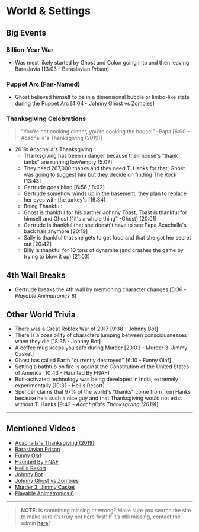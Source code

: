 # World & Settings


## Big Events

### Billion-Year War
- Was most likely started by Ghost and Colon going into and then leaving Baraslavia [13:03 - Baraslavian Prison]

### Puppet Arc \(Fan-Named)
- Ghost believed himself to be in a dimensional bubble or limbo-like state during the Puppet Arc [4:04 - Johnny Ghost vs Zombies]

### Thanksgiving Celebrations
> "You're not cooking dinner, you're cooking the house!" -Papa [6:00 - Acachalla's Thanksgiving (2019)]
- 2019: Acachalla's Thanksgiving
  - Thanksgiving has been in danger because their house's "thank tanks" are running low/empty \[5:07]
   - They need 267,000 thanks and they need T. Hanks for that; Ghost was going to suggest him but they decide on finding The Rock \[13:43]
  - Gertrude goes blind \[6:56 / 8:02]
   - Gertrude somehow winds up in the basement; they plan to replace her eyes with the turkey's [16:34]
  - Being Thankful:
   - Ghost is thankful for his partner Johnny Toast, Toast is thankful for himself and Ghost \("it's a whole thing" -Ghost) \[20:01]
   - Gertrude is thankful that she doesn't have to see Papa Acachalla's back hair anymore \[20:19]
   - Sally is thankful that she gets to get food and that she got her secret out [20:42]
   - Billy is thankful for 10 tons of dynamite \(and crashes the game by trying to blow it up) \[21:03]

## 4th Wall Breaks
- Gertrude breaks the 4th wall by mentioning character changes [5:36 - *Playable Animatronics 8*]

## Other World Trivia
- There was a Great Roblox War of 2017 [9:38 - Johnny Bot]
- There is a possibility of characters jumping between consciousnesses when they die [18:35 - Johnny Bot]
- A coffee mug keeps you safe during Murder [20:03 - Murder 3: Jimmy Casket]
- Ghost has called Earth "currently destroyed" [6:10 - Funny Olaf]
- Setting a bathtub on fire is against the Constitution of the United States of America [10:43 - Haunted By FNAF]
- Butt-activated technology was being developed in India, extremely experimentally [10:31 - Hell's Resort]
- Spencer claims that 97% of the world's "thanks" come from Tom Hanks because he's such a nice guy and that Thanksgiving would not exist without T. Hanks [9:43 - *Acachalla's Thanksgiving (2019)*]

----
## Mentioned Videos
- [Acachalla's Thanksgiving \(2019)]()
- [Baraslavian Prison]()
- [Funny Olaf]()
- [Haunted By FNAF]()
- [Hell's Resort]()
- [Johnny Bot]()
- [Johnny Ghost vs Zombies]()
- [Murder 3: Jimmy Casket]()
- [Playable Animatronics 8]()

----

> **NOTE:** Is something missing or wrong? Make sure you search the site to make sure it’s truly not here first! If it’s still missing, contact the admin [here](chapter_2.html)!